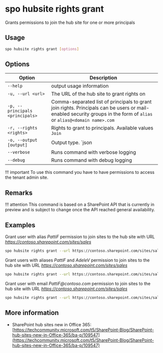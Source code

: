 # spo hubsite rights grant

Grants permissions to join the hub site for one or more principals

## Usage

```sh
spo hubsite rights grant [options]
```

## Options

Option|Description
------|-----------
`--help`|output usage information
`-u, --url <url>`|The URL of the hub site to grant rights on
`-p, --principals <principals>`|Comma-separated list of principals to grant join rights. Principals can be users or mail-enabled security groups in the form of `alias` or `alias@<domain name>.com`
`-r, --rights <rights>`|Rights to grant to principals. Available values `Join`
`-o, --output [output]`|Output type. `json|text`. Default `text`
`--verbose`|Runs command with verbose logging
`--debug`|Runs command with debug logging

!!! important
    To use this command you have to have permissions to access the tenant admin site.

## Remarks

!!! attention
    This command is based on a SharePoint API that is currently in preview and is subject to change once the API reached general availability.

## Examples

Grant user with alias _PattiF_ permission to join sites to the hub site with URL _https://contoso.sharepoint.com/sites/sales_

```sh
spo hubsite rights grant --url https://contoso.sharepoint.com/sites/sales --principals PattiF --rights Join
```

Grant users with aliases _PattiF_ and _AdeleV_ permission to join sites to the hub site with URL _https://contoso.sharepoint.com/sites/sales_

```sh
spo hubsite rights grant --url https://contoso.sharepoint.com/sites/sales --principals PattiF,AdeleV --rights Join
```

Grant user with email _PattiF@contoso.com_ permission to join sites to the hub site with URL _https://contoso.sharepoint.com/sites/sales_

```sh
spo hubsite rights grant --url https://contoso.sharepoint.com/sites/sales --principals PattiF@contoso.com --rights Join
```

## More information

- SharePoint hub sites new in Office 365: [https://techcommunity.microsoft.com/t5/SharePoint-Blog/SharePoint-hub-sites-new-in-Office-365/ba-p/109547](https://techcommunity.microsoft.com/t5/SharePoint-Blog/SharePoint-hub-sites-new-in-Office-365/ba-p/109547)